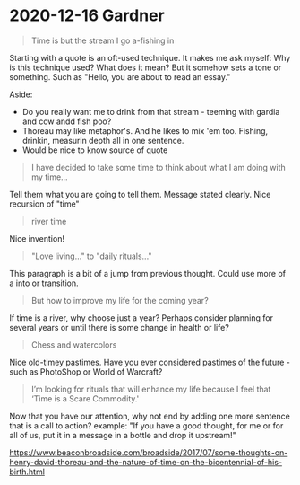 # 2020-12-16 Gardner

> Time is but the stream I go a-fishing in

Starting with a quote is an oft-used technique. It makes me ask myself: Why is this technique used? What does it mean? But it somehow sets a tone or something. Such as "Hello, you are about to read an essay."

Aside:
- Do you really want me to drink from that stream - teeming with gardia and cow andd fish poo?
- Thoreau may like metaphor's. And he likes to mix 'em too. Fishing, drinkin, measurin depth all in one sentence.
- Would be nice to know source of quote


> I have decided to take some time to think about what I am doing with my time...

Tell them what you are going to tell them. Message stated clearly. Nice recursion of "time"

> river time

Nice invention!


> "Love living..." to "daily rituals..."

This paragraph is a bit of a jump from previous thought. Could use more of a into or transition.


> But how to improve my life for the coming year?

If time is a river, why choose just a year? Perhaps consider planning for several years or until there is some change in health or life?

> Chess and watercolors

Nice old-timey pastimes. Have you ever considered pastimes of the future - such as PhotoShop or World of Warcraft?

> I’m looking for rituals that will enhance my life because  I feel that ‘Time is a Scare Commodity.'

Now that you have our attention, why not end by adding one more sentence that is a call to action? example: "If you have a good thought, for me or for all of us, put it in a message in a bottle and drop it upstream!"




https://www.beaconbroadside.com/broadside/2017/07/some-thoughts-on-henry-david-thoreau-and-the-nature-of-time-on-the-bicentennial-of-his-birth.html
